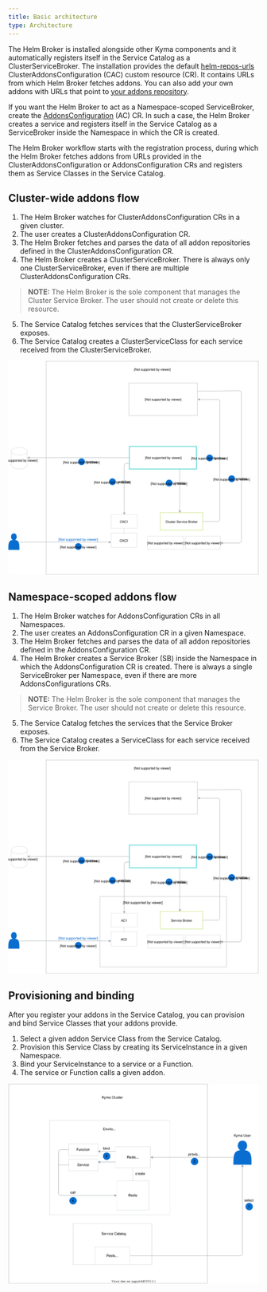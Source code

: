 ```yaml
---
title: Basic architecture
type: Architecture
---
```


The Helm Broker is installed alongside other Kyma components and it automatically registers itself in the Service Catalog as a ClusterServiceBroker. The installation provides the default [helm-repos-urls](https://github.com/kyma-project/kyma/blob/master/resources/helm-broker/templates/default-addons-cfg.yaml) ClusterAddonsConfiguration (CAC) custom resource (CR). It contains URLs from which Helm Broker fetches addons. You can also add your own addons with URLs that point to [your addons repository](#details-create-addons-repository).

If you want the Helm Broker to act as a Namespace-scoped ServiceBroker, create the [AddonsConfiguration](#custom-resource-addonsconfiguration) (AC) CR. In such a case, the Helm Broker creates a service and registers itself in the Service Catalog as a ServiceBroker inside the Namespace in which the CR is created.

The Helm Broker workflow starts with the registration process, during which the Helm Broker fetches addons from URLs provided in the ClusterAddonsConfiguration or AddonsConfiguration CRs and registers them as Service Classes in the Service Catalog.

## Cluster-wide addons flow

1. The Helm Broker watches for ClusterAddonsConfiguration CRs in a given cluster.
2. The user creates a ClusterAddonsConfiguration CR.
3. The Helm Broker fetches and parses the data of all addon repositories defined in the ClusterAddonsConfiguration CR.
4. The Helm Broker creates a ClusterServiceBroker. There is always only one ClusterServiceBroker, even if there are multiple ClusterAddonsConfiguration CRs.
>**NOTE:** The Helm Broker is the sole component that manages the Cluster Service Broker. The user should not create or delete this resource.
5. The Service Catalog fetches services that the ClusterServiceBroker exposes.
6. The Service Catalog creates a ClusterServiceClass for each service received from the ClusterServiceBroker.

![Helm Broker cluster](./assets/hb-cluster.svg)

## Namespace-scoped addons flow

1. The Helm Broker watches for AddonsConfiguration CRs in all Namespaces.
2. The user creates an AddonsConfiguration CR in a given Namespace.
3. The Helm Broker fetches and parses the data of all addon repositories defined in the AddonsConfiguration CR.
4. The Helm Broker creates a Service Broker (SB) inside the Namespace in which the AddonsConfiguration CR is created. There is always a single ServiceBroker per Namespace, even if there are more AddonsConfigurations CRs.
>**NOTE:** The Helm Broker is the sole component that manages the Service Broker. The user should not create or delete this resource.
5. The Service Catalog fetches the services that the Service Broker exposes.
6. The Service Catalog creates a ServiceClass for each service received from the Service Broker.

![Helm Broker cluster](./assets/hb-namespaced.svg)

## Provisioning and binding

After you register your addons in the Service Catalog, you can provision and bind Service Classes that your addons provide.

1. Select a given addon Service Class from the Service Catalog.
2. Provision this Service Class by creating its ServiceInstance in a given Namespace.
3. Bind your ServiceInstance to a service or a Function.
4. The service or Function calls a given addon.

![Helm Broker architecture](./assets/hb-architecture.svg)
